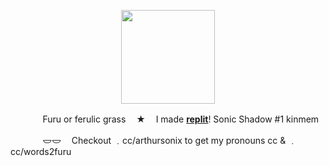 <p align="center">
<img src="https://file.garden/Zksm3X9ssmyz7mne/crk-sonic.gif"<width="150" height="150">
</p>

ㅤㅤㅤㅤFuru or ferulic grassㅤ ★ㅤ I made [**replit**](https://replit.com/@sebastiansis/twinkl)! Sonic Shadow #1 kinmem

ㅤㅤㅤㅤ𐃬𐃬ㅤ Checkout ﹒cc/arthursonix to get my pronouns cc & ﹒cc/words2furu
